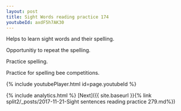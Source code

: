 ```yaml
---
layout: post
title: Sight Words reading practice 174
youtubeId: axdF5h7AK30
---
```

 
 
Helps to learn sight words and their spelling.

Opportunitiy to repeat the spelling. 

Practice spelling. 
 
Practice for spelling bee competitions. 
 
{% include youtubePlayer.html id=page.youtubeId %}
 
 
{% include analytics.html %} 
[Next]({{ site.baseurl }}{% link  split2/_posts/2017-11-21-Sight sentences reading practice 279.md%})
 
